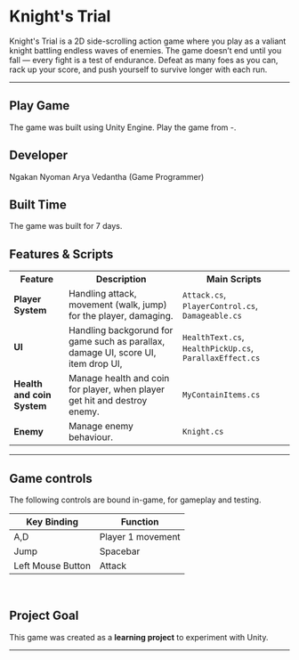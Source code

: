 # Knight's Trial

Knight's Trial is a 2D side-scrolling action game where you play as a valiant knight battling endless waves of enemies. The game doesn’t end until you fall — every fight is a test of endurance. Defeat as many foes as you can, rack up your score, and push yourself to survive longer with each run.

---

## Play Game
The game was built using Unity Engine. Play the game from -. 
<br>

## Developer
Ngakan Nyoman Arya Vedantha (Game Programmer)
<br>

## Built Time
The game was built for 7 days.
<br>

## Features & Scripts 

<table>
  <tr>
    <th>Feature</th>
    <th>Description</th>
    <th>Main Scripts</th>
  </tr>
  <tr>
    <td><b>Player System</b></td>
    <td>Handling attack, movement (walk, jump) for the player, damaging.</td>
    <td><code>Attack.cs</code>, <code>PlayerControl.cs</code>, <code>Damageable.cs</code></td>
  </tr>
  <tr>
    <td><b>UI</b></td>
    <td>Handling backgorund for game such as parallax, damage UI, score UI, item drop UI, </td>
    <td><code>HealthText.cs</code>, <code>HealthPickUp.cs</code>, <code>ParallaxEffect.cs</code></td>
  </tr>
  <tr>
    <td><b>Health and coin System</b></td>
    <td>Manage health and coin for player, when player get hit and destroy enemy.</td>
    <td><code>MyContainItems.cs</code></td>
  </tr>
  <tr>
    <td><b>Enemy</b></td>
    <td>Manage enemy behaviour.</td>
    <td><code>Knight.cs</code></td>
  </tr>
</table>

---

## Game controls

The following controls are bound in-game, for gameplay and testing.

| Key Binding       | Function          |
| ----------------- | ----------------- |
| A,D           | Player 1 movement |
| Jump           | Spacebar |
| Left Mouse Button        | Attack |

<br>

## Project Goal

This game was created as a **learning project** to experiment with Unity.

---
